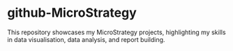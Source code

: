 # github-MicroStrategy
This repository showcases my MicroStrategy projects, highlighting my skills in data visualisation, data analysis, and report building.
